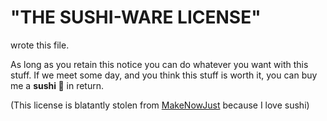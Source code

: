 # "THE SUSHI-WARE LICENSE"

<covariance> wrote this file.

As long as you retain this notice you can do whatever you want
with this stuff. If we meet some day, and you think this stuff
is worth it, you can buy me a **sushi 🍣** in return.

(This license is blatantly stolen from [MakeNowJust](https://github.com/MakeNowJust/sushi-ware) because I love sushi)
